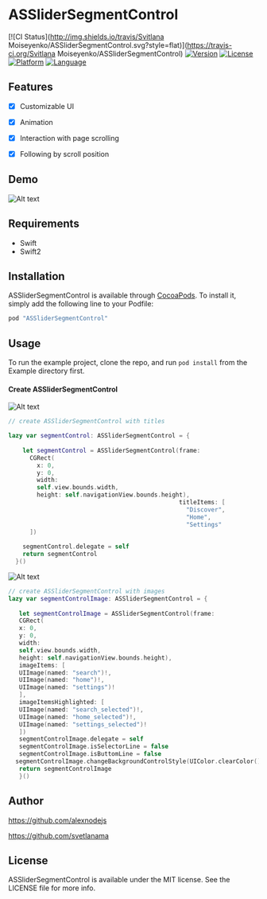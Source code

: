 # ASSliderSegmentControl

[![CI Status](http://img.shields.io/travis/Svitlana Moiseyenko/ASSliderSegmentControl.svg?style=flat)](https://travis-ci.org/Svitlana Moiseyenko/ASSliderSegmentControl)
[![Version](https://img.shields.io/cocoapods/v/ASSliderSegmentControl.svg?style=flat)](http://cocoapods.org/pods/ASSliderSegmentControl)
[![License](https://img.shields.io/cocoapods/l/ASSliderSegmentControl.svg?style=flat)](http://cocoapods.org/pods/ASSliderSegmentControl)
[![Platform](https://img.shields.io/cocoapods/p/ASSliderSegmentControl.svg?style=flat)](http://cocoapods.org/pods/ASSliderSegmentControl)
[![Language](http://img.shields.io/badge/language-swift-brightgreen.svg?style=flat
)](https://developer.apple.com/swift)

## Features
- [x] Customizable UI
- [x] Animation
- [x] Interaction with page scrolling
- [x] Following by scroll position




## Demo

![Alt text](https://github.com/svetlanama/ASSliderSegmentControl/blob/master/demo/animation12.gif "Demo")

## Requirements
- Swift
- Swift2

## Installation

ASSliderSegmentControl is available through [CocoaPods](http://cocoapods.org). To install
it, simply add the following line to your Podfile:

```ruby
pod "ASSliderSegmentControl"
```
## Usage

To run the example project, clone the repo, and run `pod install` from the Example directory first.

#### Create ASSliderSegmentControl

![Alt text](https://github.com/svetlanama/ASSliderSegmentControl/blob/master/demo/title_segment_control.png "Demo")
```swift
// create ASSliderSegmentControl with titles

lazy var segmentControl: ASSliderSegmentControl = {
    
    let segmentControl = ASSliderSegmentControl(frame:
      CGRect(
        x: 0,
        y: 0,
        width:
        self.view.bounds.width,
        height: self.navigationView.bounds.height),
                                                titleItems: [
                                                  "Discover",
                                                  "Home",
                                                  "Settings"
      ])
    
    segmentControl.delegate = self
    return segmentControl
  }()
```  

![Alt text](https://github.com/svetlanama/ASSliderSegmentControl/blob/master/demo/title_segment_control.png "Demo")
```swift
// create ASSliderSegmentControl with images
lazy var segmentControlImage: ASSliderSegmentControl = {
   
   let segmentControlImage = ASSliderSegmentControl(frame:
   CGRect(
   x: 0,
   y: 0,
   width:
   self.view.bounds.width,
   height: self.navigationView.bounds.height),
   imageItems: [
   UIImage(named: "search")!,
   UIImage(named: "home")!,
   UIImage(named: "settings")!
   ],
   imageItemsHighlighted: [
   UIImage(named: "search_selected")!,
   UIImage(named: "home_selected")!,
   UIImage(named: "settings_selected")!
   ])
   segmentControlImage.delegate = self
   segmentControlImage.isSelectorLine = false
   segmentControlImage.isButtomLine = false
  segmentControlImage.changeBackgroundControlStyle(UIColor.clearColor(), selectedBackgroundColor: UIColor(named:UIColor.AppColor.LinkWater).colorWithAlphaComponent(0.1))
   return segmentControlImage
   }()

```

## Author

https://github.com/alexnodejs

https://github.com/svetlanama

## License

ASSliderSegmentControl is available under the MIT license. See the LICENSE file for more info.
